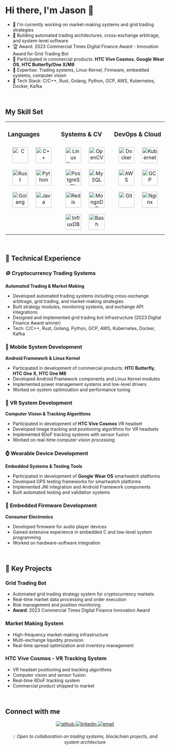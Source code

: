 <!--
**YOUR_USERNAME/YOUR_USERNAME** is a ✨ _special_ ✨ repository because its `README.md` (this file) appears on your GitHub profile.
-->

# Hi there, I'm Jason 👋

- 🔭 I'm currently working on market-making systems and grid trading strategies
- 💼 Building automated trading architectures, cross-exchange arbitrage, and system-level software
- 🏆 Award: 2023 Commercial Times Digital Finance Award - Innovation Award for Grid Trading Bot
- 📱 Participated in commercial products: **HTC Vive Cosmos**, **Google Wear OS**, **HTC Butterfly/One X/M8**
- 🌱 Expertise: Trading systems, Linux Kernel, Firmware, embedded systems, computer vision
- 💬 Tech Stack: C/C++, Rust, Golang, Python, GCP, AWS, Kubernetes, Docker, Kafka
 
<br/>  

## My Skill Set  
<table><tr><td valign="top" width="33%">

### Languages
<div align="center">
<img style="margin: 10px" src="https://profilinator.rishav.dev/skills-assets/c-original.svg" alt="C" height="50" />
<img style="margin: 10px" src="https://profilinator.rishav.dev/skills-assets/cplusplus-original.svg" alt="C++" height="50" />
<img style="margin: 10px" src="https://profilinator.rishav.dev/skills-assets/rust-plain.svg" alt="Rust" height="50" />
<img style="margin: 10px" src="https://profilinator.rishav.dev/skills-assets/python-original.svg" alt="Python" height="50" />
<img style="margin: 10px" src="https://profilinator.rishav.dev/skills-assets/go-original.svg" alt="Golang" height="50" />
<img style="margin: 10px" src="https://profilinator.rishav.dev/skills-assets/java-original-wordmark.svg" alt="Java" height="50" />
</div>

</td><td valign="top" width="33%">

### Systems & CV  
<div align="center">  
<img style="margin: 10px" src="https://profilinator.rishav.dev/skills-assets/linux-original.svg" alt="Linux Kernel" height="50" />  
<img style="margin: 10px" src="https://profilinator.rishav.dev/skills-assets/opencv-icon.svg" alt="OpenCV" height="50" />  
<img style="margin: 10px" src="https://profilinator.rishav.dev/skills-assets/postgresql-original-wordmark.svg" alt="PostgreSQL" height="50" />  
<img style="margin: 10px" src="https://profilinator.rishav.dev/skills-assets/mysql-original-wordmark.svg" alt="MySQL" height="50" />  
<img style="margin: 10px" src="https://profilinator.rishav.dev/skills-assets/redis-original-wordmark.svg" alt="Redis" height="50" />  
<img style="margin: 10px" src="https://profilinator.rishav.dev/skills-assets/mongodb-original-wordmark.svg" alt="MongoDB" height="50" />  
<img style="margin: 10px" src="https://profilinator.rishav.dev/skills-assets/influxdb.svg" alt="InfluxDB" height="50" />  
<img style="margin: 10px" src="https://profilinator.rishav.dev/skills-assets/gnu_bash-icon.svg" alt="Bash" height="50" />  
</div>

</td><td valign="top" width="33%">

### DevOps & Cloud  
<div align="center">  
<img style="margin: 10px" src="https://profilinator.rishav.dev/skills-assets/docker-original-wordmark.svg" alt="Docker" height="50" />  
<img style="margin: 10px" src="https://profilinator.rishav.dev/skills-assets/kubernetes-icon.svg" alt="Kubernetes" height="50" />  
<img style="margin: 10px" src="https://profilinator.rishav.dev/skills-assets/amazonwebservices-original-wordmark.svg" alt="AWS" height="50" />  
<img style="margin: 10px" src="https://profilinator.rishav.dev/skills-assets/google_cloud-icon.svg" alt="GCP" height="50" />  
<img style="margin: 10px" src="https://profilinator.rishav.dev/skills-assets/git-scm-icon.svg" alt="Git" height="50" />  
<img style="margin: 10px" src="https://profilinator.rishav.dev/skills-assets/nginx-original.svg" alt="Nginx" height="50" />  
</div>

</td></tr></table>  

<br/>  

## 💼 Technical Experience

### 🪙 Cryptocurrency Trading Systems
**Automated Trading & Market Making**
- Developed automated trading systems including cross-exchange arbitrage, grid trading, and market-making strategies
- Built strategy modules, monitoring systems, and exchange API integrations
- Designed and implemented grid trading bot infrastructure (2023 Digital Finance Award winner)
- Tech: C/C++, Rust, Golang, Python, GCP, AWS, Kubernetes, Docker, Kafka

### 📱 Mobile System Development
**Android Framework & Linux Kernel**
- Participated in development of commercial products: **HTC Butterfly**, **HTC One X**, **HTC One M8**
- Developed Android Framework components and Linux Kernel modules
- Implemented power management systems and low-level drivers
- Worked on system optimization and performance tuning

### 🥽 VR System Development
**Computer Vision & Tracking Algorithms**
- Participated in development of **HTC Vive Cosmos** VR headset
- Developed image tracking and positioning algorithms for VR headsets
- Implemented 6DoF tracking systems with sensor fusion
- Worked on real-time computer vision processing

### ⌚ Wearable Device Development
**Embedded Systems & Testing Tools**
- Participated in development of **Google Wear OS** smartwatch platforms
- Developed GPS testing frameworks for smartwatch platforms
- Implemented JNI integration and Android Framework components
- Built automated testing and validation systems

### 🎵 Embedded Firmware Development
**Consumer Electronics**
- Developed firmware for audio player devices
- Gained extensive experience in embedded C and low-level system programming
- Worked on hardware-software integration

<br/>

## 🎯 Key Projects

### Grid Trading Bot
- Automated grid trading strategy system for cryptocurrency markets
- Real-time market data processing and order execution
- Risk management and position monitoring
- **Award**: 2023 Commercial Times Digital Finance Innovation Award

### Market Making System
- High-frequency market-making infrastructure
- Multi-exchange liquidity provision
- Real-time spread optimization and inventory management

### HTC Vive Cosmos - VR Tracking System
- VR headset positioning and tracking algorithms
- Computer vision and sensor fusion
- Real-time 6DoF tracking system
- Commercial product shipped to market

<br/>

## Connect with me  
<div align="center">
<a href="https://github.com/shihyu" target="_blank">
<img src=https://img.shields.io/badge/github-%2324292e.svg?&style=for-the-badge&logo=github&logoColor=white alt=github style="margin-bottom: 5px;" />
</a>
<a href="https://linkedin.com/in/YOUR_LINKEDIN" target="_blank">
<img src=https://img.shields.io/badge/linkedin-%231E77B5.svg?&style=for-the-badge&logo=linkedin&logoColor=white alt=linkedin style="margin-bottom: 5px;" />
</a>
<a href="mailto:yaoshihyu@gmail.com" target="_blank">
<img src=https://img.shields.io/badge/email-%23D14836.svg?&style=for-the-badge&logo=gmail&logoColor=white alt=email style="margin-bottom: 5px;" />
</a>
</div>  

<br/>  


<div align="center">
💡 <i>Open to collaboration on trading systems, blockchain projects, and system architecture</i>
</div>
